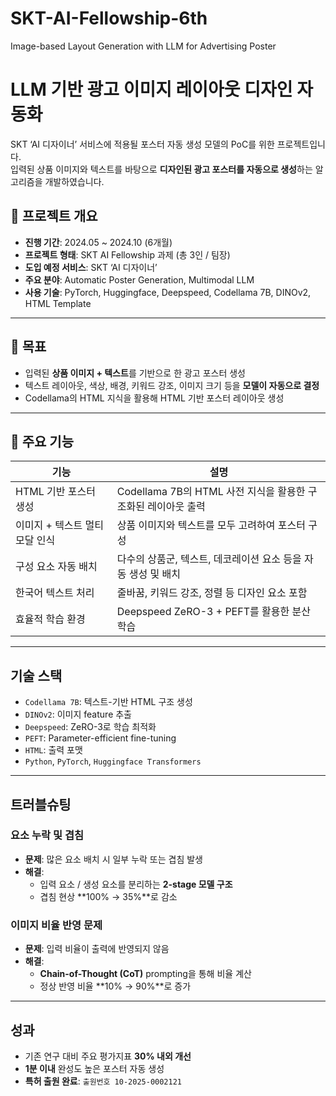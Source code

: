 # SKT-AI-Fellowship-6th
Image-based Layout Generation with LLM for Advertising Poster

# LLM 기반 광고 이미지 레이아웃 디자인 자동화

SKT ‘AI 디자이너’ 서비스에 적용될 포스터 자동 생성 모델의 PoC를 위한 프로젝트입니다.  
입력된 상품 이미지와 텍스트를 바탕으로 **디자인된 광고 포스터를 자동으로 생성**하는 알고리즘을 개발하였습니다.

## 🚀 프로젝트 개요

- **진행 기간**: 2024.05 ~ 2024.10 (6개월)
- **프로젝트 형태**: SKT AI Fellowship 과제 (총 3인 / 팀장)
- **도입 예정 서비스**: SKT ‘AI 디자이너’
- **주요 분야**: Automatic Poster Generation, Multimodal LLM
- **사용 기술**: PyTorch, Huggingface, Deepspeed, Codellama 7B, DINOv2, HTML Template

---

## 🎯 목표

- 입력된 **상품 이미지 + 텍스트**를 기반으로 한 광고 포스터 생성
- 텍스트 레이아웃, 색상, 배경, 키워드 강조, 이미지 크기 등을 **모델이 자동으로 결정**
- Codellama의 HTML 지식을 활용해 HTML 기반 포스터 레이아웃 생성

---

## 🧩 주요 기능

| 기능 | 설명 |
|------|------|
| HTML 기반 포스터 생성 | Codellama 7B의 HTML 사전 지식을 활용한 구조화된 레이아웃 출력 |
| 이미지 + 텍스트 멀티모달 인식 | 상품 이미지와 텍스트를 모두 고려하여 포스터 구성 |
| 구성 요소 자동 배치 | 다수의 상품군, 텍스트, 데코레이션 요소 등을 자동 생성 및 배치 |
| 한국어 텍스트 처리 | 줄바꿈, 키워드 강조, 정렬 등 디자인 요소 포함 |
| 효율적 학습 환경 | Deepspeed ZeRO-3 + PEFT를 활용한 분산 학습 |

---

## 기술 스택

- `Codellama 7B`: 텍스트-기반 HTML 구조 생성
- `DINOv2`: 이미지 feature 추출
- `Deepspeed`: ZeRO-3로 학습 최적화
- `PEFT`: Parameter-efficient fine-tuning
- `HTML`: 출력 포맷
- `Python`, `PyTorch`, `Huggingface Transformers`

---

## 트러블슈팅

### 요소 누락 및 겹침
- **문제**: 많은 요소 배치 시 일부 누락 또는 겹침 발생
- **해결**:
  - 입력 요소 / 생성 요소를 분리하는 **2-stage 모델 구조**
  - 겹침 현상 **100% → 35%**로 감소

### 이미지 비율 반영 문제
- **문제**: 입력 비율이 출력에 반영되지 않음
- **해결**:
  - **Chain-of-Thought (CoT)** prompting을 통해 비율 계산
  - 정상 반영 비율 **10% → 90%**로 증가

---

## 성과

- 기존 연구 대비 주요 평가지표 **30% 내외 개선**
- **1분 이내** 완성도 높은 포스터 자동 생성
- **특허 출원 완료**: `출원번호 10-2025-0002121`

